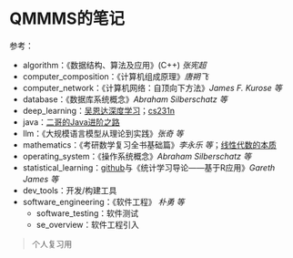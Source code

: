 # QMMMS的笔记

参考：

- algorithm：《数据结构、算法及应用》(C++) *张宪超*
- computer_composition：《计算机组成原理》*唐朔飞*
- computer_network：《计算机网络：自顶向下方法》*James F. Kurose 等* 
- database：《数据库系统概念》*Abraham Silberschatz 等*
- deep_learning：[吴恩达深度学习](https://www.bilibili.com/video/BV1FT4y1E74V/)；[cs231n](https://www.bilibili.com/video/BV1nJ411z7fe/)
- java：[二哥的Java进阶之路](https://www.javabetter.cn/)
- llm：《大规模语言模型从理论到实践》*张奇 等*
- mathematics：《考研数学复习全书基础篇》*李永乐 等*；[线性代数的本质](https://www.bilibili.com/video/BV1ib411t7YR/)
- operating_system：《操作系统概念》*Abraham Silberschatz 等*
- statistical_learning：[github](https://github.com/asadoughi/stat-learning)与《统计学习导论——基于R应用》*Gareth James 等*
- dev_tools：开发/构建工具
- software_engineering：《软件工程》 *朴勇 等* 
  - software_testing：软件测试
  - se_overview：软件工程引入

> 个人复习用